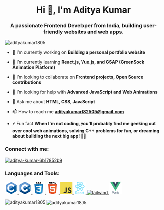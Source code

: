 <h1 align="center">Hi 👋, I'm Aditya Kumar</h1>
<h3 align="center">A passionate Frontend Developer from India, building user-friendly websites and web apps.</h3>

<p align="left"> <img src="https://komarev.com/ghpvc/?username=adityakumar1805&label=Profile%20views&color=0e75b6&style=flat" alt="adityakumar1805" /> </p>

- 🔭 I’m currently working on **Building a personal portfolio website**

- 🌱 I’m currently learning **React.js, Vue.js, and GSAP (GreenSock Animation Platform)**

- 👯 I’m looking to collaborate on **Frontend projects, Open Source contributions**

- 🤝 I’m looking for help with **Advanced JavaScript and Web Animations**

- 💬 Ask me about **HTML, CSS, JavaScript**

- 📫 How to reach me **adityakumar182505@gmail.com**

- ⚡ Fun fact **When I'm not coding, you’ll probably find me geeking out over cool web animations, solving C++ problems for fun, or dreaming about building the next big app! 🚀✨**

<h3 align="left">Connect with me:</h3>
<p align="left">
<a href="https://linkedin.com/in/aditya-kumar-6b17852b9" target="blank"><img align="center" src="https://raw.githubusercontent.com/rahuldkjain/github-profile-readme-generator/master/src/images/icons/Social/linked-in-alt.svg" alt="aditya-kumar-6b17852b9" height="30" width="40" /></a>
</p>

<h3 align="left">Languages and Tools:</h3>
<p align="left"> <a href="https://www.cprogramming.com/" target="_blank" rel="noreferrer"> <img src="https://raw.githubusercontent.com/devicons/devicon/master/icons/c/c-original.svg" alt="c" width="40" height="40"/> </a> <a href="https://www.w3schools.com/cpp/" target="_blank" rel="noreferrer"> <img src="https://raw.githubusercontent.com/devicons/devicon/master/icons/cplusplus/cplusplus-original.svg" alt="cplusplus" width="40" height="40"/> </a> <a href="https://www.w3schools.com/css/" target="_blank" rel="noreferrer"> <img src="https://raw.githubusercontent.com/devicons/devicon/master/icons/css3/css3-original-wordmark.svg" alt="css3" width="40" height="40"/> </a> <a href="https://www.w3.org/html/" target="_blank" rel="noreferrer"> <img src="https://raw.githubusercontent.com/devicons/devicon/master/icons/html5/html5-original-wordmark.svg" alt="html5" width="40" height="40"/> </a> <a href="https://developer.mozilla.org/en-US/docs/Web/JavaScript" target="_blank" rel="noreferrer"> <img src="https://raw.githubusercontent.com/devicons/devicon/master/icons/javascript/javascript-original.svg" alt="javascript" width="40" height="40"/> </a> <a href="https://reactjs.org/" target="_blank" rel="noreferrer"> <img src="https://raw.githubusercontent.com/devicons/devicon/master/icons/react/react-original-wordmark.svg" alt="react" width="40" height="40"/> </a> <a href="https://tailwindcss.com/" target="_blank" rel="noreferrer"> <img src="https://www.vectorlogo.zone/logos/tailwindcss/tailwindcss-icon.svg" alt="tailwind" width="40" height="40"/> </a> <a href="https://vuejs.org/" target="_blank" rel="noreferrer"> <img src="https://raw.githubusercontent.com/devicons/devicon/master/icons/vuejs/vuejs-original-wordmark.svg" alt="vuejs" width="40" height="40"/> </a> </p>

<p><img align="left" src="https://github-readme-stats.vercel.app/api/top-langs?username=adityakumar1805&show_icons=true&locale=en&layout=compact" alt="adityakumar1805" /></p>

<p>&nbsp;<img align="center" src="https://github-readme-stats.vercel.app/api?username=adityakumar1805&show_icons=true&locale=en" alt="adityakumar1805" /></p>
